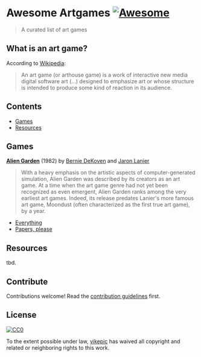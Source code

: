 # Awesome Artgames [![Awesome](https://awesome.re/badge-flat2.svg)](https://awesome.re)

> A curated list of art games

## What is an art game?

According to [Wikipedia](https://en.wikipedia.org/wiki/Art_game):

> An art game (or arthouse game) is a work of interactive new media digital software art (...) designed to emphasize art or whose structure is intended to produce some kind of reaction in its audience.

## Contents

- [Games](#games)
- [Resources](#resources)


## Games

**[Alien Garden](https://en.wikipedia.org/wiki/Alien_Garden)** (1982) by [Bernie DeKoven](https://en.wikipedia.org/wiki/Bernie_De_Koven) and [Jaron Lanier](https://en.wikipedia.org/wiki/Jaron_Lanier)

> With a heavy emphasis on the artistic aspects of computer-generated simulation, Alien Garden was described by its creators as an art game. At a time when the art game genre had not yet been recognized as even emergent, Alien Garden ranks among the very earliest art games. Indeed, its release predates Lanier's more famous art game, Moondust (often characterized as the first true art game), by a year.

- [Everything](http://www.everything-game.com)
- [Papers, please](http://papersplea.se)

## Resources

tbd.


## Contribute

Contributions welcome! Read the [contribution guidelines](contributing.md) first.


## License

[![CC0](http://mirrors.creativecommons.org/presskit/buttons/88x31/svg/cc-zero.svg)](http://creativecommons.org/publicdomain/zero/1.0)

To the extent possible under law, [vikepic](https://github.com/vikepic) has waived all copyright and
related or neighboring rights to this work.
